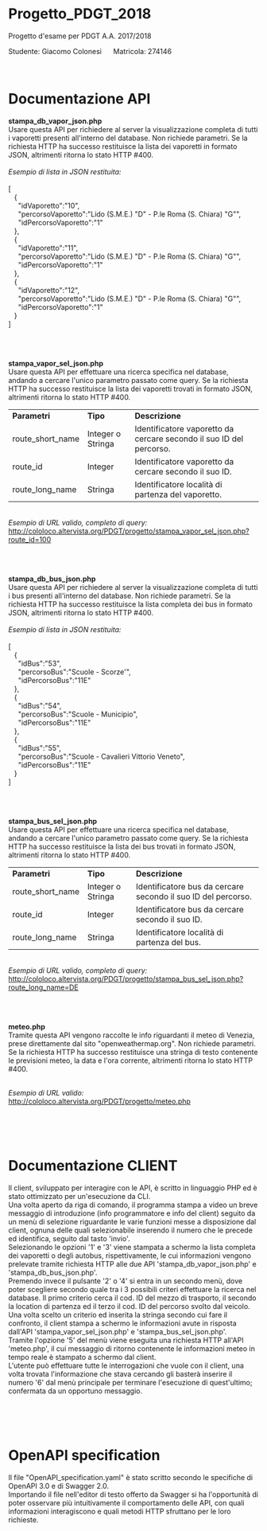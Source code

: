 # Progetto_PDGT_2018
Progetto d'esame per PDGT A.A. 2017/2018 

Studente: Giacomo Colonesi  &nbsp;&nbsp;&nbsp;&nbsp;  Matricola: 274146

<br />

# Documentazione API

<strong>stampa_db_vapor_json.php</strong> <br />
Usare questa API per richiedere al server la visualizzazione completa di tutti i vaporetti presenti all'interno del database.
Non richiede parametri. Se la richiesta HTTP ha successo restituisce la lista dei vaporetti in formato JSON, altrimenti ritorna lo stato HTTP #400.
<br /><br /><i>Esempio di lista in JSON restituita:</i><br /><br />
[<br />
 &nbsp;&nbsp;&nbsp;{<br />
 &nbsp;&nbsp;&nbsp;&nbsp;&nbsp;"idVaporetto":"10",<br />
 &nbsp;&nbsp;&nbsp;&nbsp;&nbsp;"percorsoVaporetto":"Lido (S.M.E.) \"D\" - P.le Roma (S. Chiara) \"G\"",<br />
 &nbsp;&nbsp;&nbsp;&nbsp;&nbsp;"idPercorsoVaporetto":"1"<br />
 &nbsp;&nbsp;&nbsp;},<br />
 &nbsp;&nbsp;&nbsp;{<br />
 &nbsp;&nbsp;&nbsp;&nbsp;&nbsp;"idVaporetto":"11",<br />
 &nbsp;&nbsp;&nbsp;&nbsp;&nbsp;"percorsoVaporetto":"Lido (S.M.E.) \"D\" - P.le Roma (S. Chiara) \"G\"",<br />
 &nbsp;&nbsp;&nbsp;&nbsp;&nbsp;"idPercorsoVaporetto":"1"<br />
 &nbsp;&nbsp;&nbsp;},<br />
 &nbsp;&nbsp;&nbsp;{<br />
 &nbsp;&nbsp;&nbsp;&nbsp;&nbsp;"idVaporetto":"12",<br />
 &nbsp;&nbsp;&nbsp;&nbsp;&nbsp;"percorsoVaporetto":"Lido (S.M.E.) \"D\" - P.le Roma (S. Chiara) \"G\"",<br />
 &nbsp;&nbsp;&nbsp;&nbsp;&nbsp;"idPercorsoVaporetto":"1"<br />
 &nbsp;&nbsp;&nbsp;}<br />
]<br />

<br /><br />

<strong>stampa_vapor_sel_json.php</strong> <br />
Usare questa API per effettuare una ricerca specifica nel database, andando a cercare l'unico parametro passato come query. Se la richiesta HTTP ha successo restituisce la lista dei vaporetti trovati in formato JSON, altrimenti ritorna lo stato HTTP #400.
<table>
  <tr>
    <td><b>Parametri</b></td>
    <td><b>Tipo</b></td>
    <td><b>Descrizione</b></td>
  </tr>
  <tr>
    <td>route_short_name</td>
    <td>Integer o Stringa</td>
    <td>Identificatore vaporetto da cercare secondo il suo ID del percorso.</td>
  </tr>
  <tr>
    <td>route_id</td>
    <td>Integer</td>
    <td>Identificatore vaporetto da cercare secondo il suo ID.</td>
  </tr>
  <tr>
    <td>route_long_name</td>
    <td>Stringa</td>
    <td>Identificatore località di partenza del vaporetto.</td>
  </tr>
</table>

<br /><i>Esempio di URL valido, completo di query:</i><br />
http://cololoco.altervista.org/PDGT/progetto/stampa_vapor_sel_json.php?route_id=100

<br /><br />

<strong>stampa_db_bus_json.php</strong> <br />
Usare questa API per richiedere al server la visualizzazione completa di tutti i bus presenti all'interno del database.
Non richiede parametri. Se la richiesta HTTP ha successo restituisce la lista completa dei bus in formato JSON, altrimenti ritorna lo stato HTTP #400.
<br /><br /><i>Esempio di lista in JSON restituita:</i><br /><br />
[<br />
 &nbsp;&nbsp;&nbsp;{<br />
 &nbsp;&nbsp;&nbsp;&nbsp;&nbsp;"idBus":"53",<br />
 &nbsp;&nbsp;&nbsp;&nbsp;&nbsp;"percorsoBus":"Scuole - Scorze'",<br />
 &nbsp;&nbsp;&nbsp;&nbsp;&nbsp;"idPercorsoBus":"11E"<br />
 &nbsp;&nbsp;&nbsp;},<br />
 &nbsp;&nbsp;&nbsp;{<br />
 &nbsp;&nbsp;&nbsp;&nbsp;&nbsp;"idBus":"54",<br />
 &nbsp;&nbsp;&nbsp;&nbsp;&nbsp;"percorsoBus":"Scuole - Municipio",<br />
 &nbsp;&nbsp;&nbsp;&nbsp;&nbsp;"idPercorsoBus":"11E"<br />
 &nbsp;&nbsp;&nbsp;},<br />
 &nbsp;&nbsp;&nbsp;{<br />
 &nbsp;&nbsp;&nbsp;&nbsp;&nbsp;"idBus":"55",<br />
 &nbsp;&nbsp;&nbsp;&nbsp;&nbsp;"percorsoBus":"Scuole - Cavalieri Vittorio Veneto",<br />
 &nbsp;&nbsp;&nbsp;&nbsp;&nbsp;"idPercorsoBus":"11E"<br />
 &nbsp;&nbsp;&nbsp;}<br />
]<br />

<br /><br />

<strong>stampa_bus_sel_json.php</strong> <br />
Usare questa API per effettuare una ricerca specifica nel database, andando a cercare l'unico parametro passato come query. Se la richiesta HTTP ha successo restituisce la lista dei bus trovati in formato JSON, altrimenti ritorna lo stato HTTP #400.
<table>
  <tr>
    <td><b>Parametri</b></td>
    <td><b>Tipo</b></td>
    <td><b>Descrizione</b></td>
  </tr>
  <tr>
    <td>route_short_name</td>
    <td>Integer o Stringa</td>
    <td>Identificatore bus da cercare secondo il suo ID del percorso.</td>
  </tr>
  <tr>
    <td>route_id</td>
    <td>Integer</td>
    <td>Identificatore bus da cercare secondo il suo ID.</td>
  </tr>
  <tr>
    <td>route_long_name</td>
    <td>Stringa</td>
    <td>Identificatore località di partenza del bus.</td>
  </tr>
</table>

<br /><i>Esempio di URL valido, completo di query:</i><br />
http://cololoco.altervista.org/PDGT/progetto/stampa_bus_sel_json.php?route_long_name=DE

<br /><br />

<strong>meteo.php</strong> <br />
Tramite questa API vengono raccolte le info riguardanti il meteo di Venezia, prese direttamente dal sito "openweathermap.org".
Non richiede parametri. Se la richiesta HTTP ha successo restituisce una stringa di testo contenente le previsioni meteo, la data e l'ora corrente, altrimenti ritorna lo stato HTTP #400.

<br /><i>Esempio di URL valido:</i><br />
http://cololoco.altervista.org/PDGT/progetto/meteo.php

<br /><br /><br />


# Documentazione CLIENT

Il client, sviluppato per interagire con le API, è scritto in linguaggio PHP ed è stato ottimizzato per un'esecuzione da CLI. <br />
Una volta aperto da riga di comando, il programma stampa a video un breve messaggio di introduzione (info programmatore e info del client) seguito da un menù di selezione riguardante le varie funzioni messe a disposizione dal client, ognuna delle quali selezionabile inserendo il numero che le precede ed identifica, seguito dal tasto 'invio'. <br />
Selezionando le opzioni '1' e '3' viene stampata a schermo la lista completa dei vaporetti o degli autobus, rispettivamente, le cui informazioni vengono prelevate tramite richiesta HTTP alle due API 'stampa_db_vapor_json.php' e 'stampa_db_bus_json.php'. <br />
Premendo invece il pulsante '2' o '4' si entra in un secondo menù, dove poter scegliere secondo quale tra i 3 possibili criteri effettuare la ricerca nel database. Il primo criterio cerca il cod. ID del mezzo di trasporto, il secondo la location di partenza ed il terzo il cod. ID del percorso svolto dal veicolo. Una volta scelto un criterio ed inserita la stringa secondo cui fare il confronto, il client stampa a schermo le informazioni avute in risposta dall'API 'stampa_vapor_sel_json.php' e 'stampa_bus_sel_json.php'. <br />
Tramite l'opzione '5' del menù viene eseguita una richiesta HTTP all'API 'meteo.php', il cui messaggio di ritorno contenente le informazioni meteo in tempo reale è stampato a schermo dal client. <br />
L'utente può effettuare tutte le interrogazioni che vuole con il client, una volta trovata l'informazione che stava cercando gli basterà inserire il numero '6' dal menù principale per terminare l'esecuzione di quest'ultimo; confermata da un opportuno messaggio.

<br /><br /><br />

# OpenAPI specification
Il file "OpenAPI_specification.yaml" è stato scritto secondo le specifiche di OpenAPI 3.0 e di Swagger 2.0.<br />
Importando il file nell'editor di testo offerto da Swagger si ha l'opportunità di poter osservare più intuitivamente il comportamento delle API, con quali informazioni interagiscono e quali metodi HTTP sfruttano per le loro richieste.
